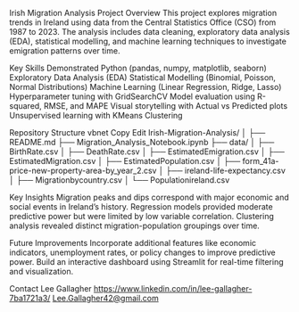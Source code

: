 Irish Migration Analysis
Project Overview
This project explores migration trends in Ireland using data from the Central Statistics Office (CSO) from 1987 to 2023. The analysis includes data cleaning, exploratory data analysis (EDA), statistical modelling, and machine learning techniques to investigate emigration patterns over time.

Key Skills Demonstrated
Python (pandas, numpy, matplotlib, seaborn)
Exploratory Data Analysis (EDA)
Statistical Modelling (Binomial, Poisson, Normal Distributions)
Machine Learning (Linear Regression, Ridge, Lasso)
Hyperparameter tuning with GridSearchCV
Model evaluation using R-squared, RMSE, and MAPE
Visual storytelling with Actual vs Predicted plots
Unsupervised learning with KMeans Clustering

Repository Structure
vbnet
Copy
Edit
Irish-Migration-Analysis/
│
├── README.md
├── Migration_Analysis_Notebook.ipynb
├── data/
│    ├── BirthRate.csv
│    ├── DeathRate.csv
│    ├── EstimatedEmigration.csv
│    ├── EstimatedMigration.csv
│    ├── EstimatedPopulation.csv
│    ├── form_41a-price-new-property-area-by_year_2.csv
│    ├── ireland-life-expectancy.csv
│    ├── Migrationbycountry.csv
│    └── Populationireland.csv

Key Insights
Migration peaks and dips correspond with major economic and social events in Ireland’s history.
Regression models provided moderate predictive power but were limited by low variable correlation.
Clustering analysis revealed distinct migration-population groupings over time.

Future Improvements
Incorporate additional features like economic indicators, unemployment rates, or policy changes to improve predictive power.
Build an interactive dashboard using Streamlit for real-time filtering and visualization.

Contact
Lee Gallagher
https://www.linkedin.com/in/lee-gallagher-7ba1721a3/
Lee.Gallagher42@gmail.com

